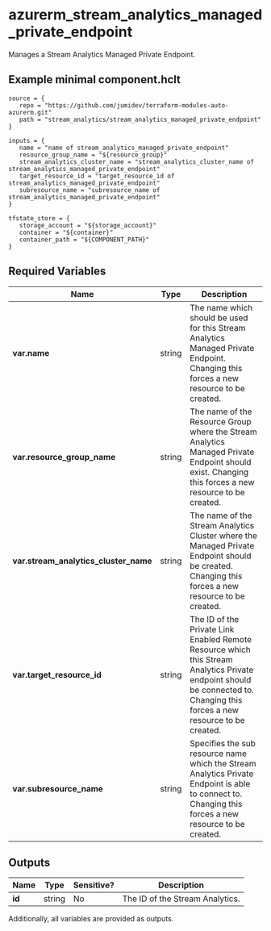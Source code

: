 # azurerm_stream_analytics_managed_private_endpoint

Manages a Stream Analytics Managed Private Endpoint.

## Example minimal component.hclt

```hcl
source = {
   repo = "https://github.com/jumidev/terraform-modules-auto-azurerm.git" 
   path = "stream_analytics/stream_analytics_managed_private_endpoint" 
}

inputs = {
   name = "name of stream_analytics_managed_private_endpoint" 
   resource_group_name = "${resource_group}" 
   stream_analytics_cluster_name = "stream_analytics_cluster_name of stream_analytics_managed_private_endpoint" 
   target_resource_id = "target_resource_id of stream_analytics_managed_private_endpoint" 
   subresource_name = "subresource_name of stream_analytics_managed_private_endpoint" 
}

tfstate_store = {
   storage_account = "${storage_account}" 
   container = "${container}" 
   container_path = "${COMPONENT_PATH}" 
}

```

## Required Variables

| Name | Type |  Description |
| ---- | --------- |  ----------- |
| **var.name** | string |  The name which should be used for this Stream Analytics Managed Private Endpoint. Changing this forces a new resource to be created. | 
| **var.resource_group_name** | string |  The name of the Resource Group where the Stream Analytics Managed Private Endpoint should exist. Changing this forces a new resource to be created. | 
| **var.stream_analytics_cluster_name** | string |  The name of the Stream Analytics Cluster where the Managed Private Endpoint should be created. Changing this forces a new resource to be created. | 
| **var.target_resource_id** | string |  The ID of the Private Link Enabled Remote Resource which this Stream Analytics Private endpoint should be connected to. Changing this forces a new resource to be created. | 
| **var.subresource_name** | string |  Specifies the sub resource name which the Stream Analytics Private Endpoint is able to connect to. Changing this forces a new resource to be created. | 



## Outputs

| Name | Type | Sensitive? | Description |
| ---- | ---- | --------- | --------- |
| **id** | string | No  | The ID of the Stream Analytics. | 

Additionally, all variables are provided as outputs.

